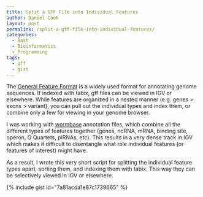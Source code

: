 ```yaml
---
title: Split a GFF File into Individual Features
author: Daniel Cook
layout: post
permalink: /split-a-gff-file-into-individual-features/
categories:
  - Bash
  - Bioinformatics
  - Programming
tags:
  - gff
  - gist
---
```

The [General Feature Format][1] is a widely used format for annotating genome sequences. If indexed with tabix, gff files can be viewed in IGV or elsewhere. While features are organized in a nested manner (e.g. genes > exons > variant), you can pull out the individual types and index them, or combine only a few for viewing in your genome browser.

I was working with [wormbase][2] annotation files, which combine all the different types of features together (genes, ncRNA, mRNA, binding site, operon, G Quartets, piRNAs, etc). This results in a very dense track in IGV which makes it difficult to disentangle what role individual features (or features of interest) might have.

As a result, I wrote this very short script for splitting the individual feature types apart, sorting them, and indexing them with tabix. This way they can be selectively viewed in IGV or elsewhere.

{% include gist id="7a81acda1e87c1739665" %}

 [1]: http://www.ensembl.org/info/website/upload/gff.html
 [2]: ftp://ftp.wormbase.org/pub/wormbase/releases/WS245/species/c_elegans/PRJNA13758/